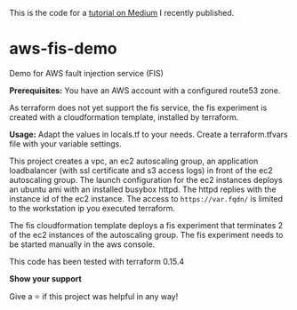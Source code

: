 This is the code for a [tutorial on Medium](https://medium.com/) I recently published.


# aws-fis-demo
Demo for AWS fault injection service (FIS)

**Prerequisites:**
You have an AWS account with a configured route53 zone.

As terraform does not yet support the fis service, the fis experiment
is created with a cloudformation template, installed by terraform.

**Usage:**
Adapt the values in locals.tf to your needs.
Create a terraform.tfvars file with your variable settings.

This project creates a vpc, an ec2 autoscaling group, an application loadbalancer
(with ssl certificate and s3 access logs) in front of the ec2 autoscaling group. The launch configuration for the 
ec2 instances deploys an ubuntu ami with an installed busybox httpd. The httpd replies
with the instance id of the ec2 instance. The access to
`https://var.fqdn/` is limited to the workstation ip you executed terraform.

The fis cloudformation template deploys a fis experiment that terminates 2 of the
ec2 instances of the autoscaling group. The fis experiment needs to be started manually
in the aws console.

This code has been tested with terraform 0.15.4

**Show your support**

Give a ⭐ if this project was helpful in any way!
